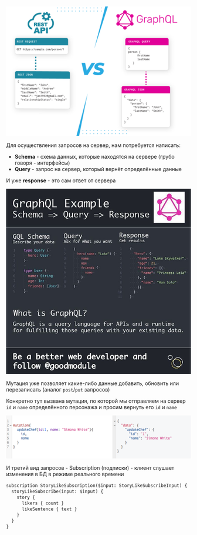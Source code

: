 


![](_png/Pasted%20image%2020230305080544.png)

Для осуществления запросов на сервер, нам потребуется написать:
- **Schema** - схема данных, которые находятся на сервере (грубо говоря - интерфейсы)
- **Query** - запрос на сервер, который вернёт определённые данные

И уже **response** - это сам ответ от сервера

![](_png/Pasted%20image%2020230305080812.png)

Мутация уже позволяет какие-либо данные добавить, обновить или перезаписать (аналог `post`/`put` запросов)

Конкретно тут вызвана мутация, по которой мы отправляем на сервер `id` и `name` определённого персонажа и просим вернуть его `id` и `name`

![](_png/Pasted%20image%2020230305081252.png)

И третий вид запросов - Subscription (подписки) - клиент слушает изменения в БД в режиме реального времени

```GQL
subscription StoryLikeSubscription($input: StoryLikeSubscribeInput) {
  storyLikeSubscribe(input: $input) {
    story {
      likers { count }
      likeSentence { text }
    }
  }
}
```
